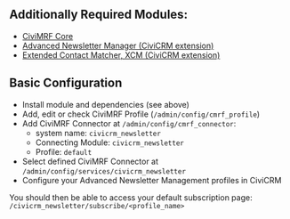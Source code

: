 ## Additionally Required Modules:

* [CiviMRF Core](https://drupal.org/project/cmrf_core)
* [Advanced Newsletter Manager (CiviCRM extension)](https://github.com/systopia/de.systopia.newsletter)
* [Extended Contact Matcher, XCM (CiviCRM extension)](https://github.com/systopia/de.systopia.xcm)

## Basic Configuration

* Install module and dependencies (see above)
* Add, edit or check CiviMRF Profile (`/admin/config/cmrf_profile`)
* Add CiviMRF Connector at `/admin/config/cmrf_connector`:
  * system name: `civicrm_newsletter`
  * Connecting Module: `civicrm_newsletter`
  * Profile: `default`
* Select defined CiviMRF Connector at
  `/admin/config/services/civicrm_newsletter`
* Configure your Advanced Newsletter Management profiles in CiviCRM

You should then be able to access your default subscription page:
`/civicrm_newsletter/subscribe/<profile_name>`
